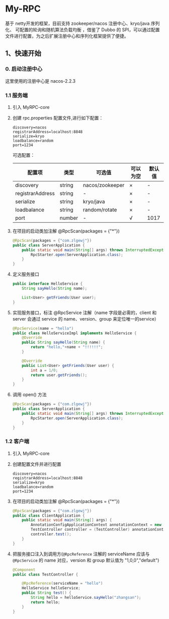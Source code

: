 # My-RPC
基于 netty开发的框架，目前支持 zookeeper/nacos 注册中心、kryo/java 序列化、 可配置的轮询和随机算法负载均衡 ，借鉴了 Dubbo 的 SPI，可以通过配置文件进行配置，为之后扩展注册中心和序列化框架提供了便捷。

## 1、快速开始

### 0. 启动注册中心

这里使用的注册中心是 nacos-2.2.3

### 1.1 服务端

1. 引入 MyRPC-core 

2. 创建 rpc.properties 配置文件,进行如下配置：

   ```properties 
   discovery=nacos
   registrarAddress=localhost:8848
   serialize=kryo
   loadbalance=random
   port=1234
   ```
   可选配置：

   | 配置项           | 类型   | 可选值          | 可以为空 | 默认值 |
   | ---------------- | ------ | --------------- | -------- | ------ |
   | discovery        | string | nacos/zookeeper | ×        | -      |
   | registrarAddress | string | -               | ×        | -      |
   | serialize        | string | kryo/java       | ×        | -      |
   | loadbalance      | string | random/rotate   | ×        | -      |
   | port             | number | -               | √        | 1017   |

3. 在项目的启动类加注解 @RpcScan(packages = {"*"})

   ```java
   @RpcScan(packages = {"com.zlgewj"})
   public class ServerApplication {
       public static void main(String[] args) throws InterruptedException {
           RpcStarter.open(ServerApplication.class);
       }
   }
   ```

   

4. 定义服务接口

   ```java
   public interface HelloService {
       String sayHello(String name);
   
       List<User> getFriends(User user);
   }
   ```

5. 实现服务接口，标注 @RpcService 注解（name 字段是必需的，client 和 server 会通过 service 的 name、version、group 来定位唯一的service）

   ```java
   @RpcService(name = "hello")
   public class HelloServiceImpl implements HelloService {
       @Override
       public String sayHello(String name) {
           return "hello,"+name + "!!!!!!";
       }
   
       @Override
       public List<User> getFriends(User user) {
           int a = 1/0;
           return user.getFriends();
       }
   }
   
   ```

   

6. 调用 open() 方法

   ```java
   @RpcScan(packages = {"com.zlgewj"})
   public class ServerApplication {
       public static void main(String[] args) throws InterruptedException {
           RpcStarter.open(ServerApplication.class);
       }
   }
   ```

### 1.2 客户端

1. 引入 MyRPC-core

2. 创建配置文件并进行配置

   ```properties
   discovery=nacos
   registrarAddress=localhost:8848
   serialize=kryo
   loadbalance=random
   port=1234
   ```

3. 在项目的启动类加注解 @RpcScan(packages = {"*"})

   ```java
   @RpcScan(packages = {"com.zlgewj"})
   public class ClientApplication {
       public static void main(String[] args) {
           AnnotationConfigApplicationContext annotationContext = new AnnotationConfigApplicationContext(ClientApplication.class);
           TestController controller = (TestController) annotationContext.getBean("testController");
           controller.test();
       }
   }
   ```

4. 把服务接口注入到调用方(`@RpcReference` 注解的 serviceName 应该与 `@RpcService` 的 name 对应，version 和 group 默认值为 "1,0,0","default")

   ```java
   @Component
   public class TestController {
   
       @RpcReference(serviceName = "hello")
       HelloService helloService;
       public String test() {
           String hello = helloService.sayHello("zhangsan");
           return hello;
       }
   }
   ```
